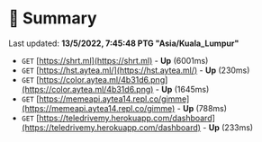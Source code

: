# 📖 Summary
Last updated: **13/5/2022, 7:45:48 PTG "Asia/Kuala_Lumpur"**

- `GET` [https://shrt.ml](https://shrt.ml) - **Up** (6001ms)
- `GET` [https://hst.aytea.ml/](https://hst.aytea.ml/) - **Up** (230ms)
- `GET` [https://color.aytea.ml/4b31d6.png](https://color.aytea.ml/4b31d6.png) - **Up** (1645ms)
- `GET` [https://memeapi.aytea14.repl.co/gimme](https://memeapi.aytea14.repl.co/gimme) - **Up** (788ms)
- `GET` [https://teledrivemy.herokuapp.com/dashboard](https://teledrivemy.herokuapp.com/dashboard) - **Up** (233ms)
